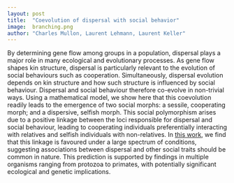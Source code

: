 ```yaml
---
layout: post
title:  "Coevolution of dispersal with social behavior"
image:  branching.png
author: "Charles Mullon, Laurent Lehmann, Laurent Keller"
---
```


By determining gene flow among groups in a population, dispersal plays a major role in many ecological and evolutionary processes. As gene flow shapes kin structure, dispersal is particularly relevant to the evolution of social behaviours such as cooperation. Simultaneously, dispersal evolution depends on kin structure and how such structure is influenced by social behaviour. Dispersal and social behaviour therefore co-evolve in non-trivial ways. Using a mathematical model, we show here that this coevolution readily leads to the emergence of two social morphs: a sessile, cooperating morph; and a dispersive, selfish morph. This social polymorphism arises due to a positive linkage between the loci responsible for dispersal and social behaviour, leading to cooperating individuals preferentially interacting with relatives and selfish individuals with non-relatives. In [this work](https://www.nature.com/articles/s41559-017-0397-y), we find that this linkage is favoured under a large spectrum of conditions, suggesting associations between dispersal and other social traits should be common in nature. This prediction is supported by findings in multiple organisms ranging from protozoa to primates, with potentially significant ecological and genetic implications.  

